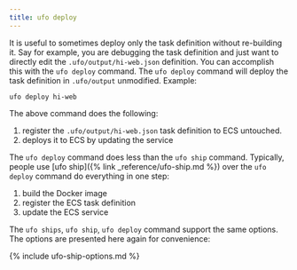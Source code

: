 ```yaml
---
title: ufo deploy
---
```


It is useful to sometimes deploy only the task definition without re-building it.  Say for example, you are debugging the task definition and just want to directly edit the `.ufo/output/hi-web.json` definition. You can accomplish this with the `ufo deploy` command.  The `ufo deploy` command will deploy the task definition in `.ufo/output` unmodified.  Example:

```
ufo deploy hi-web
```

The above command does the following:

1. register the `.ufo/output/hi-web.json` task definition to ECS untouched.
2. deploys it to ECS by updating the service

The `ufo deploy` command does less than the `ufo ship` command.  Typically, people use [ufo ship]({% link _reference/ufo-ship.md %}) over the `ufo deploy` command do everything in one step:

1. build the Docker image
2. register the ECS task definition
3. update the ECS service

The `ufo ships`, `ufo ship`, `ufo deploy` command support the same options. The options are presented here again for convenience:

{% include ufo-ship-options.md %}

